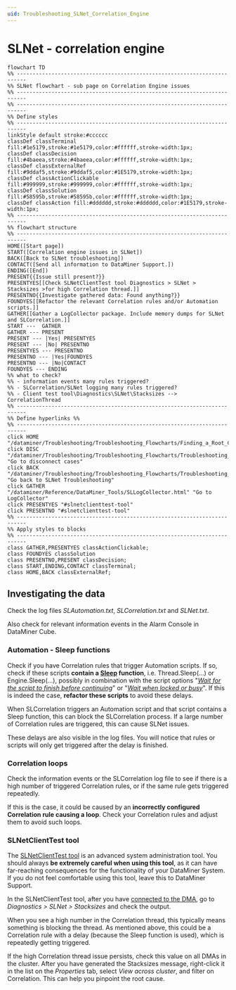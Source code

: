 ```yaml
---
uid: Troubleshooting_SLNet_Correlation_Engine
---
```


# SLNet - correlation engine

```mermaid
flowchart TD
%% -------------------------------------------------------------------------
%% SLNet flowchart - sub page on Correlation Engine issues
%% -------------------------------------------------------------------------
%% -------------------------------------------------------------------------
%% Define styles
%% -------------------------------------------------------------------------
linkStyle default stroke:#cccccc
classDef classTerminal fill:#1e5179,stroke:#1e5179,color:#ffffff,stroke-width:1px;
classDef classDecision fill:#4baeea,stroke:#4baeea,color:#ffffff,stroke-width:1px;
classDef classExternalRef fill:#9ddaf5,stroke:#9ddaf5,color:#1E5179,stroke-width:1px;
classDef classActionClickable fill:#999999,stroke:#999999,color:#ffffff,stroke-width:1px;
classDef classSolution fill:#58595b,stroke:#58595b,color:#ffffff,stroke-width:1px;
classDef classAction fill:#dddddd,stroke:#dddddd,color:#1E5179,stroke-width:1px;
%% -------------------------------------------------------------------------
%% flowchart structure
%% -------------------------------------------------------------------------
HOME([Start page])
START([Correlation engine issues in SLNet])
BACK([Back to SLNet troubleshooting])
CONTACT([Send all information to DataMiner Support.])
ENDING([End])
PRESENT{{Issue still present?}}
PRESENTYES[[Check SLNetClientTest tool Diagnostics > SLNet > Stacksizes >for high Correlation thread.]]
PRESENTNO{{Investigate gathered data: Found anything?}}
FOUNDYES[[Refactor the relevant Correlation rules and/or Automation scripts.]]
GATHER[[Gather a LogCollector package. Include memory dumps for SLNet and SLCorrelation.]]
START ---  GATHER
GATHER --- PRESENT
PRESENT --- |Yes| PRESENTYES
PRESENT --- |No| PRESENTNO
PRESENTYES --- PRESENTNO
PRESENTNO --- |Yes|FOUNDYES
PRESENTNO --- |No|CONTACT
FOUNDYES --- ENDING
%% what to check?
%% - information events many rules triggered?
%% - SLCorrelation/SLNet logging many rules triggered?
%% - Client test tool\Diagnostics\SLNet\Stacksizes --> CorrelationThread
%% -------------------------------------------------------------------------
%% Define hyperlinks %%
%% -------------------------------------------------------------------------
click HOME "/dataminer/Troubleshooting/Troubleshooting_Flowcharts/Finding_a_Root_Cause.html"
click DISC "/dataminer/Troubleshooting/Troubleshooting_Flowcharts/Troubleshooting_Process_Identification/Communication_processes/SLNet/Troubleshooting_SLNet_Disconnects.html" "Go to disconnect cases"
click BACK "/dataminer/Troubleshooting/Troubleshooting_Flowcharts/Troubleshooting_Process_Identification/Communication_processes/Troubleshooting_SLNet_exe.html" "Go back to SLNet Troubleshooting"
click GATHER "/dataminer/Reference/DataMiner_Tools/SLLogCollector.html" "Go to LogCollector"
click PRESENTYES "#slnetclienttest-tool"
click PRESENTNO "#slnetclienttest-tool"
%% -------------------------------------------------------------------------
%% Apply styles to blocks
%% -------------------------------------------------------------------------
class GATHER,PRESENTYES classActionClickable;
class FOUNDYES classSolution
class PRESENTNO,PRESENT classDecision;
class START,ENDING,CONTACT classTerminal;
class HOME,BACK classExternalRef;
```

## Investigating the data

Check the log files *SLAutomation.txt*, *SLCorrelation.txt* and *SLNet.txt*.

Also check for relevant information events in the Alarm Console in DataMiner Cube.

### Automation - Sleep functions

Check if you have Correlation rules that trigger Automation scripts. If so, check if these scripts **contain a [Sleep](xref:Sleep) function**, i.e. Thread.Sleep(...) or Engine.Sleep(...), possibly in combination with the script options "[*Wait for the script to finish before continuing*](xref:Script_execution_options)" or "[*Wait when locked or busy*](xref:Script_execution_options)". If this is indeed the case, **refactor these scripts** to avoid these delays.

When SLCorrelation triggers an Automation script and that script contains a Sleep function, this can block the SLCorrelation process. If a large number of Correlation rules are triggered, this can cause SLNet issues.

These delays are also visible in the log files. You will notice that rules or scripts will only get triggered after the delay is finished.

### Correlation loops

Check the information events or the SLCorrelation log file to see if there is a high number of triggered Correlation rules, or if the same rule gets triggered repeatedly.

If this is the case, it could be caused by an **incorrectly configured Correlation rule causing a loop**. Check your Correlation rules and adjust them to avoid such loops.

### SLNetClientTest tool

The [SLNetClientTest tool](xref:SLNetClientTest_tool_advanced_procedures) is an advanced system administration tool. You should always **be extremely careful when using this tool**, as it can have far-reaching consequences for the functionality of your DataMiner System. If you do not feel comfortable using this tool, leave this to DataMiner Support.

In the SLNetClientTest tool, after you have [connected to the DMA](xref:Connecting_to_a_DMA_with_the_SLNetClientTest_tool), go to *Diagnostics > SLNet > Stacksizes* and check the output.

When you see a high number in the Correlation thread, this typically means something is blocking the thread. As mentioned above, this could be a Correlation rule with a delay (because the Sleep function is used), which is repeatedly getting triggered.

If the high Correlation thread issue persists, check this value on all DMAs in the cluster. After you have generated the Stacksizes message, right-click it in the list on the *Properties* tab, select *View across cluster*, and filter on Correlation. This can help you pinpoint the root cause.

